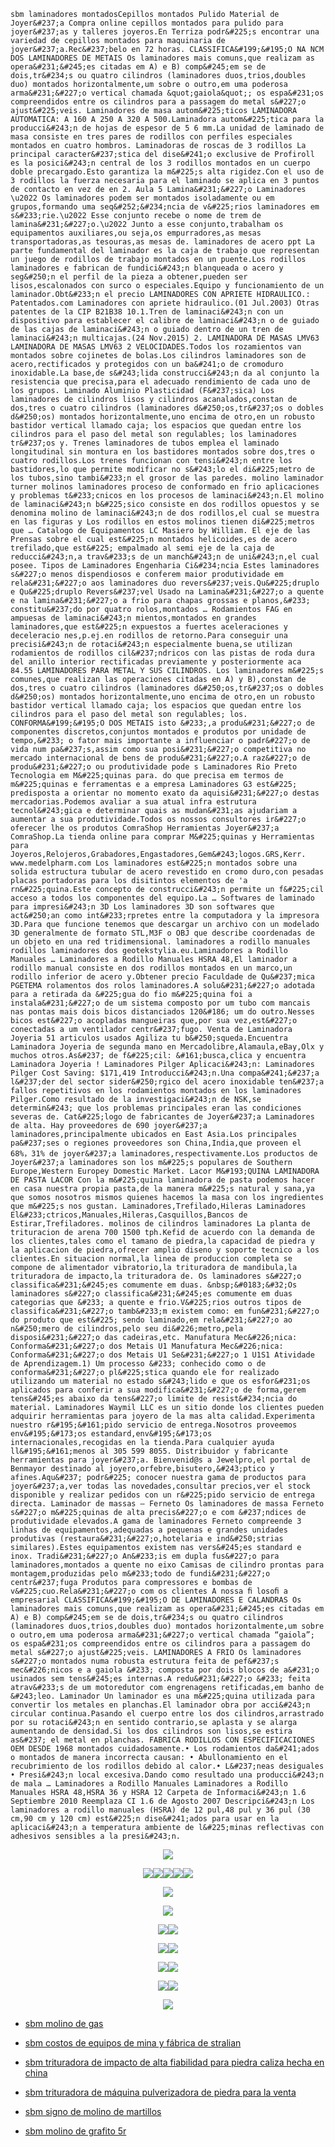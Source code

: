 
```
sbm laminadores montadosCepillos montados Pulido Material de Joyer&#237;a Compra online cepillos montados para pulido para joyer&#237;as y talleres joyeros.En Terriza podr&#225;s encontrar una variedad de cepillos montados para maquinaria de joyer&#237;a.Rec&#237;belo en 72 horas. CLASSIFICA&#199;&#195;O NA NCM DOS LAMINADORES DE METAIS Os laminadores mais comuns,que realizam as opera&#231;&#245;es citadas em A) e B) comp&#245;em se de dois,tr&#234;s ou quatro cilindros (laminadores duos,trios,doubles duo) montados horizontalmente,um sobre o outro,em uma poderosa arma&#231;&#227;o vertical chamada &quot;gaiola&quot;; os espa&#231;os compreendidos entre os cilindros para a passagem do metal s&#227;o ajust&#225;veis. Laminadores de masa autom&#225;ticos LAMINADORA AUTOMATICA: A 160 A 250 A 320 A 500.Laminadora autom&#225;tica para la producci&#243;n de hojas de espesor de 5 6 mm.La unidad de laminado de masa consiste en tres pares de rodillos con perfiles especiales montados en cuatro hombros. Laminadoras de roscas de 3 rodillos La principal caracter&#237;stica del dise&#241;o exclusive de Profiroll es la posici&#243;n central de los 3 rodillos montados en un cuerpo doble precargado.Esto garantiza la m&#225;s alta rigidez.Con el uso de 3 rodillos la fuerza necesaria para el laminado se aplica en 3 puntos de contacto en vez de en 2. Aula 5 Lamina&#231;&#227;o Laminadores \u2022 Os laminadores podem ser montados isoladamente ou em grupos,formando uma seq&#252;&#234;ncia de v&#225;rios laminadores em s&#233;rie.\u2022 Esse conjunto recebe o nome de trem de lamina&#231;&#227;o.\u2022 Junto a esse conjunto,trabalham os equipamentos auxiliares,ou seja,os empurradores,as mesas transportadoras,as tesouras,as mesas de. laminadores de acero ppt La parte fundamental del laminador es la caja de trabajo que representan un juego de rodillos de trabajo montados en un puente.Los rodillos laminadores e fabrican de fundici&#243;n blanqueada o acero y seg&#250;n el perfil de la pieza a obtener,pueden ser lisos,escalonados con surco o especiales.Equipo y funcionamiento de un laminador.Obt&#233;n el precio LAMINADORES CON APRIETE HIDRAULICO.: Patentados.com Laminadores con apriete hidraulico.(01 Jul.2003) Otras patentes de la CIP B21B38 10.1.Tren de laminaci&#243;n con un dispositivo para establecer el calibre de laminaci&#243;n o de guiado de las cajas de laminaci&#243;n o guiado dentro de un tren de laminaci&#243;n multicajas.(24 Nov.2015) 2. LAMINADORA DE MASAS LMV63 LAMINADORA DE MASAS LMV63 2 VELOCIDADES.Todos los rozamientos van montados sobre cojinetes de bolas.Los cilindros laminadores son de acero,rectificados y protegidos con un ba&#241;o de cromoduro inoxidable.La base,de s&#243;lida construcci&#243;n da al conjunto la resistencia que precisa,para el adecuado rendimiento de cada uno de los grupos. Laminado Aluminio Plasticidad (F&#237;sica) Los laminadores de cilindros lisos y cilindros acanalados,constan de dos,tres o cuatro cilindros (laminadores d&#250;os,tr&#237;os o dobles d&#250;os) montados horizontalmente,uno encima de otro,en un robusto bastidor vertical llamado caja; los espacios que quedan entre los cilindros para el paso del metal son regulables; los laminadores tr&#237;os y. Trenes laminadores de tubos emplea el laminado longitudinal sin montura en los bastidores montados sobre dos,tres o cuatro rodillos.Los trenes funcionan con tensi&#243;n entre los bastidores,lo que permite modificar no s&#243;lo el di&#225;metro de los tubos,sino tambi&#233;n el grosor de las paredes. molino laminador turner molinos laminadores proceso de conformado en frio aplicaciones y problemas t&#233;cnicos en los procesos de laminaci&#243;n.El molino de laminaci&#243;n b&#225;sico consiste en dos rodillos opuestos y se denomina molino de laminaci&#243;n de dos rodillos,el cual se muestra en las figuras y Los rodillos en estos molinos tienen di&#225;metros que … Catalogo de Equipamentos LC Masiero by William. El eje de las Prensas sobre el cual est&#225;n montados helicoides,es de acero trefilado,que est&#225; empalmado al semi eje de la caja de reducci&#243;n,a trav&#233;s de un manch&#243;n de uni&#243;n,el cual posee. Tipos de Laminadores Engenharia Ci&#234;ncia Estes laminadores s&#227;o menos dispendiosos e conferem maior produtividade em rela&#231;&#227;o aos laminadores duo revers&#237;veis.Qu&#225;druplo e Qu&#225;druplo Revers&#237;vel Usado na Lamina&#231;&#227;o a quente e na lamina&#231;&#227;o a frio para chapas grossas e planos,&#233; constitu&#237;do por quatro rolos,montados … Rodamientos FAG en ampuesas de laminaci&#243;n mientos,montados en grandes laminadores,que est&#225;n expuestos a fuertes aceleraciones y deceleracio nes,p.ej.en rodillos de retorno.Para conseguir una precisi&#243;n de rotaci&#243;n especialmente buena,se utilizan rodamientos de rodillos cil&#237;ndricos con las pistas de roda dura del anillo interior rectificadas previamente y posteriormente aca 84.55 LAMINADORES PARA METAL Y SUS CILINDROS. Los laminadores m&#225;s comunes,que realizan las operaciones citadas en A) y B),constan de dos,tres o cuatro cilindros (laminadores d&#250;os,tr&#237;os o dobles d&#250;os) montados horizontalmente,uno encima de otro,en un robusto bastidor vertical llamado caja; los espacios que quedan entre los cilindros para el paso del metal son regulables; los. CONFORMA&#199;&#195;O DOS METAIS isto &#233;,a produ&#231;&#227;o de componentes discretos,conjuntos montados e produtos por unidade de tempo,&#233; o fator mais importante a influenciar o padr&#227;o de vida num pa&#237;s,assim como sua posi&#231;&#227;o competitiva no mercado internacional de bens de produ&#231;&#227;o.A raz&#227;o de produ&#231;&#227;o ou produtividade pode s Laminadores Rio Preto Tecnologia em M&#225;quinas para. do que precisa em termos de m&#225;quinas e ferramentas e a empresa Laminadores G3 est&#225; predisposta a orientar no momento exato da aquisi&#231;&#227;o destas mercadorias.Podemos avaliar a sua atual infra estrutura tecnol&#243;gica e determinar quais as mudan&#231;as ajudariam a aumentar a sua produtividade.Todos os nossos consultores ir&#227;o oferecer lhe os produtos ComraShop Herramientas Joyer&#237;a ComraShop.La tienda online para comprar M&#225;quinas y Herramientas para Joyeros,Relojeros,Grabadores,Engastadores,Gem&#243;logos.GRS,Kerr. www.medelpharm.com Los laminadores est&#225;n montados sobre una solida estructura tubular de acero revestido en cromo duro,con pesadas placas portadoras para los disitintos elementos de 'a rn&#225;quina.Este concepto de construcci&#243;n permite un f&#225;cil acceso a todos los componentes del equipo.La … Softwares de laminado para impresi&#243;n 3D Los laminadores 3D son softwares que act&#250;an como int&#233;rpretes entre la computadora y la impresora 3D.Para que funcione tenemos que descargar un archivo con un modelado 3D generalmente de formato STL,M3F o OBJ que describe coordenadas de un objeto en una red tridimensional. laminadores a rodillo manuales rodillos laminadores dos geotekstylia.eu.Laminadores a Rodillo Manuales … Laminadores a Rodillo Manuales HSRA 48,El laminador a rodillo manual consiste en dos rodillos montados en un marco,un rodillo inferior de acero y.Obtener precio Faculdade de Qu&#237;mica PGETEMA rolamentos dos rolos laminadores.A solu&#231;&#227;o adotada para a retirada da &#225;gua do fio m&#225;quina foi a instala&#231;&#227;o de um sistema composto por um tubo com mancais nas pontas mais dois bicos distanciados 120&#186; um do outro.Nesses bicos est&#227;o acopladas mangueiras que,por sua vez,est&#227;o conectadas a um ventilador centr&#237;fugo. Venta de Laminadora Joyeria 51 articulos usados Agiliza tu b&#250;squeda.Encuentra Laminadora Joyeria de segunda mano en Mercadolibre,Alamaula,eBay,Olx y muchos otros.As&#237; de f&#225;cil: &#161;busca,clica y encuentra Laminadora Joyeria ! Laminadores Pilger Aplicaci&#243;n: Laminadores Pilger Cost Saving: $171,419 Introducci&#243;n.Una compa&#241;&#237;a l&#237;der del sector sider&#250;rgico del acero inoxidable ten&#237;a fallos repetitivos en los rodamientos montados en los laminadores Pilger.Como resultado de la investigaci&#243;n de NSK,se determin&#243; que los problemas principales eran las condiciones severas de. Cat&#225;logo de fabricantes de Joyer&#237;a Laminadores de alta. Hay proveedores de 690 joyer&#237;a laminadores,principalmente ubicados en East Asia.Los principales pa&#237;ses o regiones proveedores son China,India,que proveen el 68%，31% de joyer&#237;a laminadores,respectivamente.Los productos de Joyer&#237;a laminadores son los m&#225;s populares de Southern Europe,Western Europey Domestic Market. Lacor M&#193;QUINA LAMINADORA DE PASTA LACOR Con la m&#225;quina laminadora de pasta podemos hacer en casa nuestra propia pasta,de la manera m&#225;s natural y sana,ya que somos nosotros mismos quienes hacemos la masa con los ingredientes que m&#225;s nos gustan. Laminadores,Trefilado,Hileras Laminadores El&#233;ctricos,Manuales,Hileras,Casquillos,Bancos de Estirar,Trefiladores. molinos de cilindros laminadores La planta de trituracion de arena 700 1500 tph.Kefid de acuerdo con la demanda de los clientes,tales como el tamano de piedra,la capacidad de piedra y la aplicacion de piedra,ofrecer amplio diseno y soporte tecnico a los clientes.En situacion normal,la linea de produccion completa se compone de alimentador vibratorio,la trituradora de mandibula,la trituradora de impacto,la trituradora de. Os laminadores s&#227;o classifica&#231;&#245;es comumente em duas. &nbsp;&#0183;&#32;Os laminadores s&#227;o classifica&#231;&#245;es comumente em duas categorias que &#233; a quente e frio.V&#225;rios outros tipos de classifica&#231;&#227;o tamb&#233;m existem como: em fun&#231;&#227;o do produto que est&#225; sendo laminado,em rela&#231;&#227;o ao n&#250;mero de cilindros,pelo seu di&#226;metro,pela disposi&#231;&#227;o das cadeiras,etc. Manufatura Mec&#226;nica: Conforma&#231;&#227;o dos Metais U1 Manufatura Mec&#226;nica: Conforma&#231;&#227;o dos Metais U1 Se&#231;&#227;o 1 U1S1 Atividade de Aprendizagem.1) Um processo &#233; conhecido como o de conforma&#231;&#227;o pl&#225;stica quando ele for realizado utilizando um material no estado s&#243;lido e que os esfor&#231;os aplicados para conferir a sua modifica&#231;&#227;o de forma,gerem tens&#245;es abaixo da tens&#227;o limite de resist&#234;ncia do material. Laminadores Waymil LLC es un sitio donde los clientes pueden adquirir herramientas para joyero de la mas alta calidad.Experimenta nuestro r&#195;&#161;pido servicio de entrega.Nosotros proveemos env&#195;&#173;os estandard,env&#195;&#173;os internacionales,recogidas en la tienda.Para cualquier ayuda ll&#195;&#161;menos al 305 599 8055. Distribuidor y fabricante herramientas para joyer&#237;a. Bienvenid@s a Jewelpro,el portal de Benmayor destinado al joyero,orfebre,bisutero,&#243;ptico y afines.Aqu&#237; podr&#225; conocer nuestra gama de productos para joyer&#237;a,ver todas las novedades,consultar precios,ver el stock disponible y realizar pedidos con un r&#225;pido servicio de entrega directa. Laminador de massas — Ferneto Os laminadores de massa Ferneto s&#227;o m&#225;quinas de alta precis&#227;o e com &#237;ndices de produtividade elevados.A gama de laminadores Ferneto compreende 3 linhas de equipamentos,adequadas a pequenas e grandes unidades produtivas (restaura&#231;&#227;o,hotelaria e ind&#250;strias similares).Estes equipamentos existem nas vers&#245;es standard e inox. Tradi&#231;&#227;o An&#233;is em dupla fus&#227;o para laminadores,montados a quente no eixo Camisas de cilindro prontas para montagem,produzidas pelo m&#233;todo de fundi&#231;&#227;o centr&#237;fuga Produtos para compressores e bombas de v&#225;cuo.Rela&#231;&#227;o com os clientes A nossa ﬁ losoﬁ a empresarial CLASSIFICA&#199;&#195;O DE LAMINADORES E CALANDRAS Os laminadores mais comuns,que realizam as opera&#231;&#245;es citadas em A) e B) comp&#245;em se de dois,tr&#234;s ou quatro cilindros (laminadores duos,trios,doubles duo) montados horizontalmente,um sobre o outro,em uma poderosa arma&#231;&#227;o vertical chamada “gaiola”; os espa&#231;os compreendidos entre os cilindros para a passagem do metal s&#227;o ajust&#225;veis. LAMINADORES A FRIO Os laminadores s&#227;o montados numa robusta estrutura feita de pef&#237;s mec&#226;nicos e a gaiola &#233; composta por dois blocos de a&#231;o usinados sem tens&#245;es internas.A redu&#231;&#227;o &#233; feita atrav&#233;s de um motoredutor com engrenagens retificadas,em banho de &#243;leo. Laminador Un laminador es una m&#225;quina utilizada para convertir los metales en planchas.El laminador obra por acci&#243;n circular continua.Pasando el cuerpo entre los dos cilindros,arrastrado por su rotaci&#243;n en sentido contrario,se aplasta y se alarga aumentando de densidad.Si los dos cilindros son lisos,se estira as&#237; el metal en planchas. FABRICA RODILLOS CON ESPECIFICACIONES OEM DESDE 1968 montados cuidadosamente.• Los rodamientos da&#241;ados o montados de manera incorrecta causan: • Abullonamiento en el recubrimiento de los rodillos debido al calor.• L&#237;neas desiguales • Presi&#243;n local excesiva.Dando como resultado una producci&#243;n de mala … Laminadores a Rodillo Manuales Laminadores a Rodillo Manuales HSRA 48,HSRA 36 y HSRA 12 Carpeta de Informaci&#243;n 1.6 Septiembre 2010 Reemplaza CI 1.6 de Agosto 2007 Descripci&#243;n Los laminadores a rodillo manuales (HSRA) de 12 pul,48 pul y 36 pul (30 cm,90 cm y 120 cm) est&#225;n dise&#241;ados para usar en la aplicaci&#243;n a temperatura ambiente de l&#225;minas reflectivas con adhesivos sensibles a la presi&#243;n. 
```

<div align="center">

<a href="https://es-crusher.shibang-china.com/github&k=sbm+laminadores+montados"><img src="https://static.shibang-china.com/es/crusher/logo.jpg"></a>

<a href="https://es-crusher.shibang-china.com/github&k=sbm+laminadores+montados"><img src="https://static.shibang-china.com/es/crusher/index.jpg"></a><a href="https://es-crusher.shibang-china.com/material.htmlgithub&k=sbm+laminadores+montados"><img src="https://static.shibang-china.com/es/crusher/material.jpg"></a><a href="https://es-crusher.shibang-china.com/application.htmlgithub&k=sbm+laminadores+montados"><img src="https://static.shibang-china.com/es/crusher/application.jpg"></a><a href="https://es-crusher.shibang-china.com/aboutus.htmlgithub&k=sbm+laminadores+montados"><img src="https://static.shibang-china.com/es/crusher/aboutus.jpg"></a><a href="https://es-crusher.shibang-china.com/contact.htmlgithub&k=sbm+laminadores+montados"><img src="https://static.shibang-china.com/es/crusher/contact.jpg"></a>

<a href="https://es-crusher.shibang-china.com/github&k=sbm+laminadores+montados"><img src="https://static.shibang-china.com/es/crusher/banner.jpg"></a>

<a href="https://swt.shibang-china.com/github&k=sbm+laminadores+montados"><img src="https://static.shibang-china.com/es/crusher/text.jpg"></a>

<a href="https://swt.shibang-china.com/github&k=sbm+laminadores+montados"><img src="https://static.shibang-china.com/es/crusher/chat.jpg"></a><a href="https://es-crusher.shibang-china.com/contact.htmlgithub&k=sbm+laminadores+montados"><img src="https://static.shibang-china.com/es/crusher/message.jpg"></a>

<a href="https://es-crusher.shibang-china.com/products/pe.htmlgithub&k=sbm+laminadores+montados"><img src="https://static.shibang-china.com/es/crusher/pe.jpg"></a><a href="https://es-crusher.shibang-china.com/products/pf.htmlgithub&k=sbm+laminadores+montados"><img src="https://static.shibang-china.com/es/crusher/pf.jpg"></a>

<a href="https://es-crusher.shibang-china.com/products/hpt.htmlgithub&k=sbm+laminadores+montados"><img src="https://static.shibang-china.com/es/crusher/hpt.jpg"></a><a href="https://es-crusher.shibang-china.com/products/vsi.htmlgithub&k=sbm+laminadores+montados"><img src="https://static.shibang-china.com/es/crusher/vsi.jpg"></a>

<a href="https://es-crusher.shibang-china.com/products/klv.htmlgithub&k=sbm+laminadores+montados"><img src="https://static.shibang-china.com/es/crusher/klv.jpg"></a><a href="https://es-crusher.shibang-china.com/products/portable.htmlgithub&k=sbm+laminadores+montados"><img src="https://static.shibang-china.com/es/crusher/portable.jpg"></a>

<a href="https://swt.shibang-china.com/github&k=sbm+laminadores+montados"><img src="https://static.shibang-china.com/es/crusher/case.jpg"></a>

</div>


* [sbm molino de gas](sbm%20molino%20de%20gas.md)

* [sbm costos de equipos de mina y fábrica de stralian](sbm%20costos%20de%20equipos%20de%20mina%20y%20f%C3%A1brica%20de%20stralian.md)

* [sbm trituradora de impacto de alta fiabilidad para piedra caliza hecha en china](sbm%20trituradora%20de%20impacto%20de%20alta%20fiabilidad%20para%20piedra%20caliza%20hecha%20en%20china.md)

* [sbm trituradora de máquina pulverizadora de piedra para la venta](sbm%20trituradora%20de%20m%C3%A1quina%20pulverizadora%20de%20piedra%20para%20la%20venta.md)

* [sbm signo de molino de martillos](sbm%20signo%20de%20molino%20de%20martillos.md)

* [sbm molino de grafito 5r](sbm%20molino%20de%20grafito%205r.md)